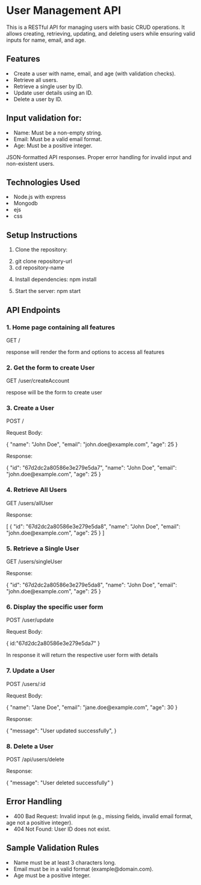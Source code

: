 <h1>User Management API</h1>
This is a RESTful API for managing users with basic CRUD operations. It allows creating, retrieving, updating, and deleting users while ensuring valid inputs for name, email, and age.

<h2>Features</h2>
<li>Create a user with name, email, and age (with validation checks).</li>
<li>Retrieve all users.</li>
<li>Retrieve a single user by ID.</li>
<li>Update user details using an ID.</li>
<li>Delete a user by ID.</li>

<h2>Input validation for:</h2>
<li>Name: Must be a non-empty string.</li>
<li>Email: Must be a valid email format.</li>
<li>Age: Must be a positive integer.</li>

JSON-formatted API responses.
Proper error handling for invalid input and non-existent users.

<h2>Technologies Used</h2>
<li>Node.js with express</li>
<li>Mongodb</li>
<li>ejs</li>
<li>css</li>

<h2>Setup Instructions</h2>

1. Clone the repository:
   <li>git clone repository-url</li>
   <li>cd repository-name</li>

2. Install dependencies:
   npm install

3. Start the server:
   npm start

<h2>API Endpoints</h2>
<h3>1.  Home page containing all features</h3>
GET /
<p>response will render the form and options to access all features</p>

<h3>2. Get the form to create User</h3>
GET /user/createAccount
<p>respose will be the form to create user</p>

<h3>3. Create a User</h3>
POST /
<p>Request Body:</p>
<p>{
  "name": "John Doe",
  "email": "john.doe@example.com",
  "age": 25
}
</p>

<p>Response:</p>

<p>{
  "id": "67d2dc2a80586e3e279e5da7",
  "name": "John Doe",
  "email": "john.doe@example.com",
  "age": 25
}</p>

<h3>4. Retrieve All Users</h3>
GET /users/allUser

<p>Response:</p>
<p>[
  {
    "id": "67d2dc2a80586e3e279e5da8",
    "name": "John Doe",
    "email": "john.doe@example.com",
    "age": 25
  }
]</p>

<h3>5. Retrieve a Single User</h3>
GET /users/singleUser

<p>Response:</p>

<p>{
  "id": "67d2dc2a80586e3e279e5da8",
  "name": "John Doe",
  "email": "john.doe@example.com",
  "age": 25
}</p>

<h3>6. Display the specific user form</h3>
POST /user/update
<p>Request Body:</p>
<p>{
    id:"67d2dc2a80586e3e279e5da7"
}</p>
<p>In response it will return the respective user form with details</p>

<h3>7. Update a User</h3>
POST /users/:id

<p>Request Body:</p>

<p>{
  "name": "Jane Doe",
  "email": "jane.doe@example.com",
  "age": 30
}</p>

<p>Response:</p>

<p>{
  "message": "User updated successfully",
}</p>

<h3>8. Delete a User</h3>
POST /api/users/delete
<p>Response:</p>

<p>{
  "message": "User deleted successfully"
}</p>


<h2>Error Handling</h2>
<li>400 Bad Request: Invalid input (e.g., missing fields, invalid email format, age not a positive integer).</li>
<li>404 Not Found: User ID does not exist.</li>

<h2>Sample Validation Rules</h2>
<li>Name must be at least 3 characters long.</li>
<li>Email must be in a valid format (example@domain.com).</li>
<li>Age must be a positive integer.</li>
